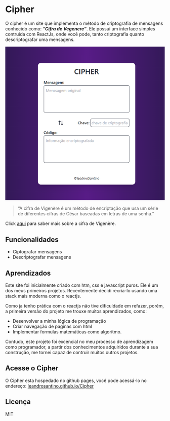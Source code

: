 # Cipher

O cipher é um site que implementa o método de criptografia de mensagens
conhecido como: _**”Cifra de Vegenere”**_. Ele possui um interface simples
contruida com ReactJs, onde você pode, tanto criptografia quanto descriptografar
uma mensagens.

![teste](https://github.com/leandrosantino/Cipher/blob/main/public/cipher.png?raw=true)

> “A cifra de Vigenère é um método de encriptação que usa um série de diferentes
> cifras de César baseadas em letras de uma senha.”

Click [aqui](https://en.wikipedia.org/wiki/Vigen%C3%A8re_cipher) para saber mais
sobre a cifra de Vigenère.

## Funcionalidades

- Ciptografar mensagens
- Descriptografar mensagens

## Aprendizados

Este site foi inicialmente criado com htm, css e javascript puros. Ele é um dos
meus primeiros projetos. Recentemente decidi recria-lo usando uma stack mais
moderna como o reactjs.

Como ja tenho prática com o reactjs não tive dificuldade em refazer, porém, a
primeira versão do projeto me trouxe muitos aprendizados, como:

- Desenvolver a minha lógica de programação
- Criar navegação de paginas com html
- Implementar formulas matemáticas como algoritmo.

Contudo, este projeto foi excencial no meu processo de aprendizagem como
programador, a partir dos conhecimentos adquiridos durante a sua construção, me
tornei capaz de contruir muitos outros projetos.

## Acesse o Cipher

O Cipher esta hospedado no github pages, você pode acessá-lo no endereço:
[leandrosantino.github.io/Cipher](https://leandrosantino.github.io/Cipher/)

## Licença

MIT
